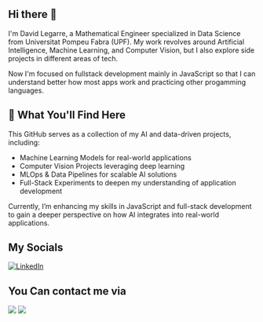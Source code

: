 ## Hi there 👋

I'm David Legarre, a Mathematical Engineer specialized in Data Science from Universitat Pompeu Fabra (UPF). My work revolves around Artificial Intelligence, Machine Learning, and Computer Vision, but I also explore side projects in different areas of tech.

Now I'm focused on fullstack development mainly in JavaScript so that I can understand better how most apps work and practicing other progamming languages.

## 🚀 What You'll Find Here
This GitHub serves as a collection of my AI and data-driven projects, including:

* Machine Learning Models for real-world applications
* Computer Vision Projects leveraging deep learning
* MLOps & Data Pipelines for scalable AI solutions
* Full-Stack Experiments to deepen my understanding of application development

Currently, I’m enhancing my skills in JavaScript and full-stack development to gain a deeper perspective on how AI integrates into real-world applications.

## My Socials
[![LinkedIn](https://img.shields.io/badge/linkedin-%230077B5.svg?style=for-the-badge&logo=linkedin&logoColor=white)](https://www.linkedin.com/in/david-legarre-saavedra)

## You Can contact me via
[![](https://img.shields.io/badge/Gmail-D14836?style=for-the-badge&logo=gmail&logoColor=white)](mailto:davidlegarre1@gmail.com)
[![](https://img.shields.io/badge/Telegram-2CA5E0?style=for-the-badge&logo=telegram&logoColor=white)](https://t.me/DavidLegarre)

<!--
**DavidLegarre/DavidLegarre** is a ✨ _special_ ✨ repository because its `README.md` (this file) appears on your GitHub profile.

Here are some ideas to get you started:

- 🔭 I’m currently working on ...
- 🌱 I’m currently learning ...
- 👯 I’m looking to collaborate on ...
- 🤔 I’m looking for help with ...
- 💬 Ask me about ...
- 📫 How to reach me: ...
- 😄 Pronouns: ...
- ⚡ Fun fact: ...
-->
